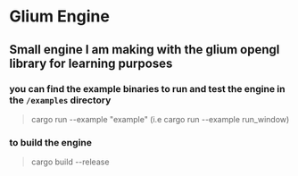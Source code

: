 
# Glium Engine

## Small engine I am making with the glium opengl library for learning purposes


 
### you can find the example binaries to run and test the engine in the `/examples` directory

> cargo run --example "example"           (i.e cargo run --example run_window)


### to build the engine

> cargo build --release 